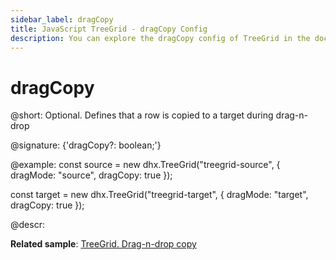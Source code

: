 ```yaml
---
sidebar_label: dragCopy
title: JavaScript TreeGrid - dragCopy Config 
description: You can explore the dragCopy config of TreeGrid in the documentation of the DHTMLX JavaScript UI library. Browse developer guides and API reference, try out code examples and live demos, and download a free 30-day evaluation version of DHTMLX Suite.
---
```


# dragCopy

@short: Optional. Defines that a row is copied to a target during drag-n-drop

@signature: {'dragCopy?: boolean;'}

@example:
const source = new dhx.TreeGrid("treegrid-source", {
    dragMode: "source", 
    dragCopy: true
});

const target = new dhx.TreeGrid("treegrid-target", {
    dragMode: "target", 
    dragCopy: true
});

@descr:

**Related sample**: [TreeGrid. Drag-n-drop copy](https://snippet.dhtmlx.com/a7pg38rr)

[comment]: # (@related: treegrid/initialization.md#initialize-treegrid)
